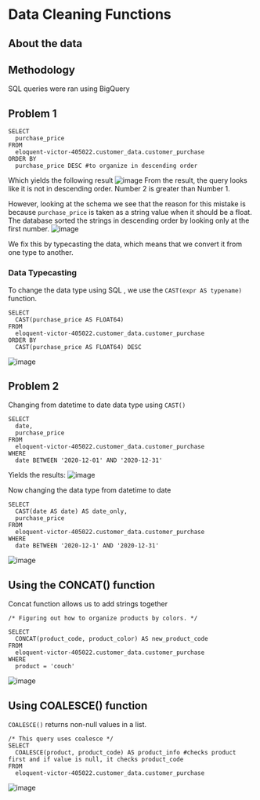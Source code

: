 # Data Cleaning Functions 
## About the data

## Methodology 
SQL queries were ran using BigQuery 

## Problem 1

```
SELECT
  purchase_price 
FROM
  eloquent-victor-405022.customer_data.customer_purchase
ORDER BY
  purchase_price DESC #to organize in descending order
```
Which yields the following result
![image](https://github.com/betyvelavi/data-portfolio/assets/70249199/841055b2-b122-42da-825a-363acc7c5628)
From the result, the query looks like it is not in descending order. Number 2 is greater than Number 1. 

However, looking at the schema we see that the reason for this mistake is because `purchase_price` is taken as a string value when it should be a float. The database sorted the strings in descending order by looking only at the first number. 
![image](https://github.com/betyvelavi/data-portfolio/assets/70249199/c613448a-1197-4487-bf8e-51bd8eb76272)

We fix this by typecasting the data, which means that we convert it from one type to another. 

### Data Typecasting 
To change the data type using SQL , we use the `CAST(expr AS typename)` function. 
```
SELECT
  CAST(purchase_price AS FLOAT64) 
FROM
  eloquent-victor-405022.customer_data.customer_purchase
ORDER BY
  CAST(purchase_price AS FLOAT64) DESC
```
![image](https://github.com/betyvelavi/data-portfolio/assets/70249199/3a0d23ef-d721-421f-b44e-84bce491ce47)

## Problem 2
Changing from datetime to date data type using `CAST()` 
```
SELECT 
  date,
  purchase_price
FROM
  eloquent-victor-405022.customer_data.customer_purchase
WHERE 
  date BETWEEN '2020-12-01' AND '2020-12-31'
```
Yields the results: 
![image](https://github.com/betyvelavi/data-portfolio/assets/70249199/3f1dfa99-4aa3-42a8-a816-8fffc0fe64f5)

Now changing the data type from datetime to date

```
SELECT
  CAST(date AS date) AS date_only,
  purchase_price
FROM
  eloquent-victor-405022.customer_data.customer_purchase
WHERE
  date BETWEEN '2020-12-1' AND '2020-12-31'
```
![image](https://github.com/betyvelavi/data-portfolio/assets/70249199/05e35470-62a8-4a5a-afa6-994855507f8b)

## Using the CONCAT() function
Concat function allows us to add strings together 
```
/* Figuring out how to organize products by colors. */

SELECT
  CONCAT(product_code, product_color) AS new_product_code
FROM
  eloquent-victor-405022.customer_data.customer_purchase
WHERE
  product = 'couch'
```
![image](https://github.com/betyvelavi/data-portfolio/assets/70249199/7ae714ad-f9e1-458c-9246-636839c152a3)

## Using COALESCE() function 
`COALESCE()` returns non-null values in a list. 
```
/* This query uses coalesce */
SELECT
  COALESCE(product, product_code) AS product_info #checks product first and if value is null, it checks product_code
FROM
  eloquent-victor-405022.customer_data.customer_purchase
```
![image](https://github.com/betyvelavi/data-portfolio/assets/70249199/87562072-28f9-475b-9425-372ba2a57873)

